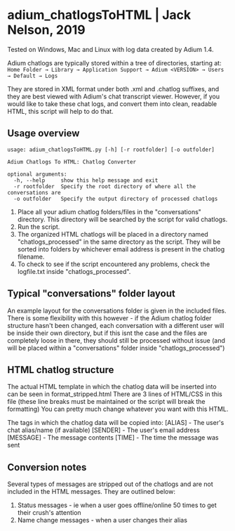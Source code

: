 # adium_chatlogsToHTML | Jack Nelson, 2019

Tested on Windows, Mac and Linux with log data created by Adium 1.4.

Adium chatlogs are typically stored within a tree of directories, starting at:
`Home Folder → Library → Application Support → Adium <VERSION> → Users → Default → Logs`

They are stored in XML format under both .xml and .chatlog suffixes, and they are best viewed with Adium's chat transcript viewer.
However, if you would like to take these chat logs, and convert them into clean, readable HTML, this script will help to do that.

## Usage overview
```
usage: adium_chatlogsToHTML.py [-h] [-r rootfolder] [-o outfolder]

Adium Chatlogs To HTML: Chatlog Converter

optional arguments:
  -h, --help     show this help message and exit
  -r rootfolder  Specify the root directory of where all the conversations are
  -o outfolder   Specify the output directory of processed chatlogs
```

1. Place all your adium chatlog folders/files in the "conversations" directory. This directory will be searched by the script for valid chatlogs.
2. Run the script.
3. The organized HTML chatlogs will be placed in a directory named "chatlogs_processed" in the same directory as the script. They will be sorted into folders by whichever email address is present in the chatlog filename.
4. To check to see if the script encountered any problems, check the logfile.txt inside "chatlogs_processed".

## Typical "conversations" folder layout
An example layout for the conversations folder is given in the included files. There is some flexibility with this however - if the Adium chatlog folder structure hasn't been changed, each conversation with a different user will be inside their own directory, but if this isnt the case and the files are completely loose in there, they should still be processed without issue (and will be placed within a "conversations" folder inside "chatlogs_processed")

## HTML chatlog structure
The actual HTML template in which the chatlog data will be inserted into can be seen in format_stripped.html
There are 3 lines of HTML/CSS in this file (these line breaks must be maintained or the script will break the formatting)
You can pretty much change whatever you want with this HTML.

The tags in which the chatlog data will be copied into:
[ALIAS] - The user's chat alias/name (if available)
[SENDER] - The user's email address
[MESSAGE] - The message contents
[TIME] - The time the message was sent

## Conversion notes
Several types of messages are stripped out of the chatlogs and are not included in the HTML messages.
They are outlined below:
1. Status messages - ie when a user goes offline/online 50 times to get their crush's attention
2. Name change messages - when a user changes their alias
